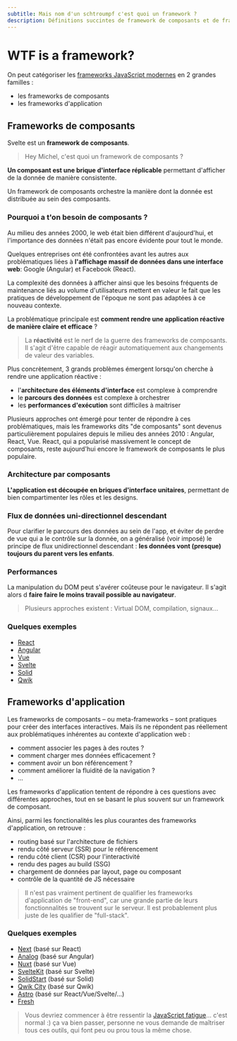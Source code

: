 ```yaml
---
subtitle: Mais nom d'un schtroumpf c'est quoi un framework ?
description: Définitions succintes de framework de composants et de framework d'application
---
```


# WTF is a framework?

On peut catégoriser les [frameworks JavaScript
modernes](https://developer.mozilla.org/en-US/docs/Learn/Tools_and_testing/Client-side_JavaScript_frameworks)
en 2 grandes familles :

- les frameworks de composants
- les frameworks d'application

## Frameworks de composants

Svelte est un **framework de composants**.

> Hey Michel, c'est quoi un framework de composants ?

**Un composant est une brique d'interface réplicable** permettant d'afficher de la donnée de manière
consistente.

Un framework de composants orchestre la manière dont la donnée est distribuée au sein des
composants.

### Pourquoi a t'on besoin de composants ?

Au milieu des années 2000, le web était bien différent d'aujourd'hui, et l'importance des données
n'était pas encore évidente pour tout le monde.

Quelques entreprises ont été confrontées avant les autres aux problématiques liées à **l'affichage
massif de données dans une interface web**: Google (Angular) et Facebook (React).

La complexité des données à afficher ainsi que les besoins fréquents de maintenance liés au volume
d'utilisateurs mettent en valeur le fait que les pratiques de développement de l'époque ne sont pas
adaptées à ce nouveau contexte.

La problématique principale est **comment rendre une application réactive de manière claire et
efficace** ?

> La **réactivité** est le nerf de la guerre des frameworks de composants. Il s'agit d'être capable
> de réagir automatiquement aux changements de valeur des variables.

Plus concrètement, 3 grands problèmes émergent lorsqu'on cherche à rendre une application réactive :

- l'**architecture des éléments d'interface** est complexe à comprendre
- le **parcours des données** est complexe à orchestrer
- les **performances d'exécution** sont difficiles à maitriser

Plusieurs approches ont émergé pour tenter de répondre à ces problématiques, mais les frameworks
dits "de composants" sont devenus particulièrement populaires depuis le milieu des années 2010 :
Angular, React, Vue. React, qui a popularisé massivement le concept de composants, reste aujourd'hui
encore le framework de composants le plus populaire.

### Architecture par composants

**L'application est découpée en briques d'interface unitaires**, permettant de bien compartimenter
les rôles et les designs.

### Flux de données uni-directionnel descendant

Pour clarifier le parcours des données au sein de l'app, et éviter de perdre de vue qui a le
contrôle sur la donnée, on a généralisé (voir imposé) le principe de flux unidirectionnel descendant
: **les données vont (presque) toujours du parent vers les enfants**.

### Performances

La manipulation du DOM peut s'avérer coûteuse pour le navigateur. Il s'agit alors d **faire faire le
moins travail possible au navigateur**.

> Plusieurs approches existent : Virtual DOM, compilation, signaux...

### Quelques exemples

- [React](https://react.dev/)
- [Angular](https://angular.dev/)
- [Vue](https://vuejs.org/)
- [Svelte](https://svelte.dev/)
- [Solid](https://www.solidjs.com/)
- [Qwik](https://qwik.dev/)

## Frameworks d'application

Les frameworks de composants – ou meta-frameworks – sont pratiques pour créer des interfaces
interactives. Mais ils ne répondent pas réellement aux problématiques inhérentes au contexte
d'application web :

- comment associer les pages à des routes ?
- comment charger mes données efficacement ?
- comment avoir un bon référencement ?
- comment améliorer la fluidité de la navigation ?
- ...

Les frameworks d'application tentent de répondre à ces questions avec différentes approches, tout en
se basant le plus souvent sur un framework de composant.

Ainsi, parmi les fonctionalités les plus courantes des frameworks d'application, on retrouve :

- routing basé sur l'architecture de fichiers
- rendu côté serveur (SSR) pour le référencement
- rendu côté client (CSR) pour l'interactivité
- rendu des pages au build (SSG)
- chargement de données par layout, page ou composant
- contrôle de la quantité de JS nécessaire

> Il n'est pas vraiment pertinent de qualifier les frameworks d'application de "front-end", car une
> grande partie de leurs fonctionnalités se trouvent sur le serveur. Il est probablement plus juste
> de les qualifier de "full-stack".

### Quelques exemples

- [Next](https://nextjs.org/) (basé sur React)
- [Analog](https://analogjs.org/) (basé sur Angular)
- [Nuxt](https://v2.nuxt.com/) (basé sur Vue)
- [SvelteKit](https://kit.svelte.dev/) (basé sur Svelte)
- [SolidStart](https://start.solidjs.com/) (basé sur Solid)
- [Qwik City](https://qwik.dev/docs/qwikcity) (basé sur Qwik)
- [Astro](https://astro.build/) (basé sur React/Vue/Svelte/...)
- [Fresh](https://fresh.deno.dev/)

> Vous devriez commencer à être ressentir la [JavaScript
> fatigue](https://dev.to/nicozerpa/are-you-suffering-from-javascript-fatigue-f5e)... c'est normal
> :) ça va bien passer, personne ne vous demande de maîtriser tous ces outils, qui font peu ou prou
> tous la même chose.
